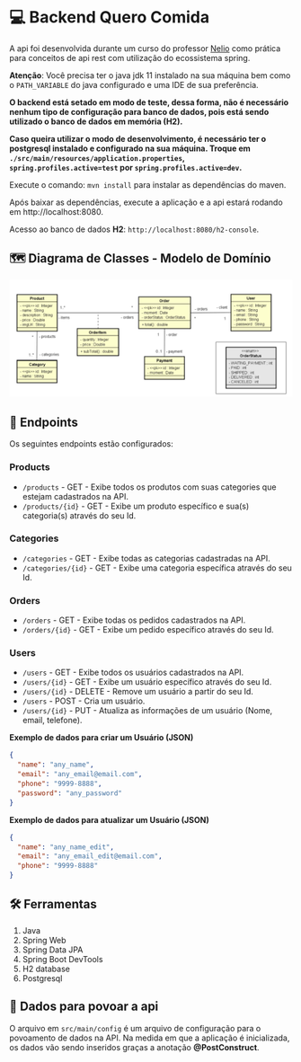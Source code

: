 # 💻 Backend Quero Comida

A api foi desenvolvida durante um curso do professor [Nelio](https://github.com/acenelio) como prática para conceitos de api 
rest com utilização do ecossistema spring. 

**Atenção**: Você precisa ter o java jdk 11 instalado na sua máquina bem como o `PATH_VARIABLE` do java configurado e uma IDE de sua preferência.

**O backend está setado em modo de teste, dessa forma, não é necessário nenhum tipo de 
configuração para banco de dados, pois está sendo utilizado o banco de dados em memória (H2).**

**Caso queira utilizar o modo de desenvolvimento, é necessário ter o postgresql instalado e 
configurado na sua máquina. Troque em `./src/main/resources/application.properties`, `spring.profiles.active=test` por `spring.profiles.active=dev`.**

Execute o comando: `mvn install` para instalar as dependências do maven.

Após baixar as dependências, execute a aplicação e a api estará rodando em http://localhost:8080.

Acesso ao banco de dados **H2**: `http://localhost:8080/h2-console`.

## 🗺️ Diagrama de Classes - Modelo de Domínio
![diagrama](images/diagrama.png)


## 📌 Endpoints

Os seguintes endpoints estão configurados:

### Products
- `/products` - GET - Exibe todos os produtos com suas categories que estejam cadastrados na API.
- `/products/{id}` - GET - Exibe um produto específico e sua(s) categoria(s) através do seu Id.

### Categories
- `/categories` - GET - Exibe todas as categorias cadastradas na API.
- `/categories/{id}` - GET - Exibe uma categoria específica através do seu Id.

### Orders
- `/orders` - GET - Exibe todas os pedidos cadastrados na API.
- `/orders/{id}` - GET - Exibe um pedido específico através do seu Id.

### Users
- `/users` - GET - Exibe todos os usuários cadastrados na API.
- `/users/{id}` - GET - Exibe um usuário específico através do seu Id.
- `/users/{id}` - DELETE - Remove um usuário a partir do seu Id.
- `/users` - POST - Cria um usuário.
- `/users/{id}` - PUT - Atualiza as informações de um usuário (Nome, email, telefone).

**Exemplo de dados para criar um Usuário (JSON)**

```json
{
  "name": "any_name",
  "email": "any_email@email.com",
  "phone": "9999-8888",
  "password": "any_password"
}
```

**Exemplo de dados para atualizar um Usuário (JSON)**

```json
{
  "name": "any_name_edit",
  "email": "any_email_edit@email.com",
  "phone": "9999-8888"
}
```

## 🛠️ Ferramentas
1. Java
2. Spring Web
3. Spring Data JPA
4. Spring Boot DevTools   
5. H2 database
6. Postgresql

## 💾 Dados para povoar a api
O arquivo em `src/main/config` é um arquivo de configuração para o povoamento de dados na API. 
Na medida em que a aplicação é inicializada, os dados vão sendo inseridos graças a anotação 
**@PostConstruct**.